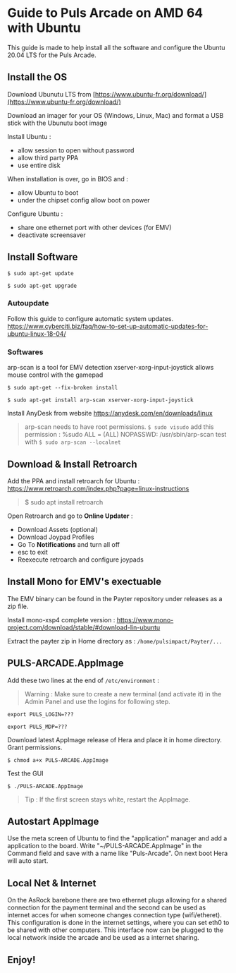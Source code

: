 # Guide to Puls Arcade on AMD 64 with Ubuntu

This guide is made to help install all the software and configure the Ubuntu 20.04 LTS for the Puls Arcade.

## Install the OS

Download Ubunutu LTS from [https://www.ubuntu-fr.org/download/](https://www.ubuntu-fr.org/download/)

Download an imager for your OS (Windows, Linux, Mac) and format a USB stick with the Ubunutu boot image

Install Ubuntu :
- allow session to open without password
- allow third party PPA
- use entire disk

When installation is over, go in BIOS and :
- allow Ubuntu to boot
- under the chipset config allow boot on power

Configure Ubuntu :
- share one ethernet port with other devices (for EMV)
- deactivate screensaver

## Install Software

`$ sudo apt-get update`

`$ sudo apt-get upgrade`

### Autoupdate
Follow this guide to configure automatic system updates.
https://www.cyberciti.biz/faq/how-to-set-up-automatic-updates-for-ubuntu-linux-18-04/

### Softwares
arp-scan is a tool for EMV detection
xserver-xorg-input-joystick allows mouse control with the gamepad

`$ sudo apt-get --fix-broken install`

`$ sudo apt-get install arp-scan xserver-xorg-input-joystick`

Install AnyDesk from website https://anydesk.com/en/downloads/linux

> arp-scan needs to have root permissions.
> `$ sudo visudo`
> add this permission : %sudo ALL = (ALL) NOPASSWD: /usr/sbin/arp-scan
> test with `$ sudo arp-scan --localnet`

## Download & Install Retroarch

Add the PPA and install retroarch for Ubuntu : https://www.retroarch.com/index.php?page=linux-instructions

> $ sudo apt install retroarch

Open Retroarch and go to **Online Updater** :
- Download Assets (optional)
- Download Joypad Profiles
- Go To **Notifications** and turn all off
- esc to exit
- Reexecute retroarch and configure joypads

## Install Mono for EMV's exectuable

The EMV binary can be found in the Payter repository under releases as a zip file.

Install mono-xsp4 complete version : https://www.mono-project.com/download/stable/#download-lin-ubuntu

Extract the payter zip in Home directory as : `/home/pulsimpact/Payter/...`

## PULS-ARCADE.AppImage

Add these two lines at the end of `/etc/environment` :

> Warning : Make sure to create a new terminal (and activate it) in the Admin Panel and use the logins for following step.

`export PULS_LOGIN=???`

`export PULS_MDP=???`

Download latest AppImage release of Hera and place it in home directory. Grant permissions.

`$ chmod a+x PULS-ARCADE.AppImage`

Test the GUI

`$ ./PULS-ARCADE.AppImage`

> Tip : If the first screen stays white, restart the AppImage.

## Autostart AppImage 

Use the meta screen of Ubuntu to find the "application" manager and add a application to the board.
Write "~/PULS-ARCADE.AppImage" in the Command field and save with a name like "Puls-Arcade".
On next boot Hera will auto start.

## Local Net & Internet

On the AsRock barebone there are two ethernet plugs allowing for a shared connection for the payment terminal and the second can be used as internet acces for when someone changes connection type (wifi/etheret).
This configuration is done in the internet settings, where you can set eth0 to be shared with other computers. This interface now can be plugged to the local network inside the arcade and be used as a internet sharing.

## Enjoy!


